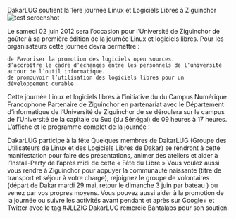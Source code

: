 
 DakarLUG soutient la 1ère journée Linux et Logiciels Libres à Ziguinchor
![test screenshot](http://blog.dakarlug.org/media/JLL-Zig-v2-page1.jpeg "")
    
      
Le samedi 02 juin 2012 sera l’occasion pour l’Université de Ziguinchor de goûter à sa première édition de la journée Linux et logiciels libres. Pour les organisateurs cette journée devra permettre :


	de Favoriser la promotion des logiciels open sources.
	d’accroître le cadre d’échanges entre les personnels de l’université autour de l’outil informatique.
	de promouvoir l’utilisation des logiciels libres pour un développement durable

Cette journée Linux et logiciels libres à l’initiative du du Campus Numérique Francophone Partenaire de Ziguinchor en partenariat avec le Département d’informatique de l’Université de Ziguinchor de se déroulera sur le campus de l’Université de la capitale du Sud (du Sénégal) de 09 heures à 17 heures.
L’affiche et le programme complet de la journée !

DakarLUG participe à la fête
Quelques membres de DakarLUG (Groupe des Utilisateurs de Linux et des Logiciels Libres de Dakar) se rendront à cette manifestation pour faire des présentations, animer des ateliers et aider à l’Install-Party de l’après midi de cette « Fête du Libre »
Vous voulez aussi vous rendre à Ziguinchor pour appuyer la communauté naissante (titre de transport et séjour à votre charge), rejoignez le groupe de volontaires (départ de Dakar mardi 29 mai, retour le dimanche 3 juin par bateau ) ou venez par vos propres moyens.
Vous pouvez aussi aider à la promotion de la journée ou suivre les activités avant pendant et après sur Google+ et Twitter avec le tag #JLLZIG
DakarLUG remercie Bantalabs pour son soutien.
    
    
    



    



    



    



    



    



 
    
     